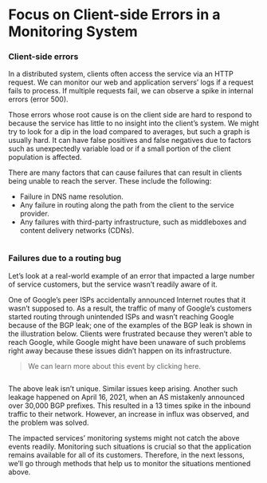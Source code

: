 # Focus on Client-side Errors in a Monitoring System

### Client-side errors <a href="#client-side-errors-0" id="client-side-errors-0"></a>

In a distributed system, clients often access the service via an HTTP request. We can monitor our web and application servers’ logs if a request fails to process. If multiple requests fail, we can observe a spike in internal errors (error 500).

Those errors whose root cause is on the client side are hard to respond to because the service has little to no insight into the client’s system. We might try to look for a dip in the load compared to averages, but such a graph is usually hard. It can have false positives and false negatives due to factors such as unexpectedly variable load or if a small portion of the client population is affected.

There are many factors that can cause failures that can result in clients being unable to reach the server. These include the following:

* Failure in DNS name resolution.
* Any failure in routing along the path from the client to the service provider.
* Any failures with third-party infrastructure, such as middleboxes and content delivery networks (CDNs).

<figure><img src="https://kuweiguge.github.io/Grokking-Modern-System-Design-Interview-Gitbook/assets/Screenshot 2023-09-03 at 12.20.50 AM.png" alt=""><figcaption></figcaption></figure>

### Failures due to a routing bug <a href="#failures-due-to-a-routing-bug-0" id="failures-due-to-a-routing-bug-0"></a>

Let’s look at a real-world example of an error that impacted a large number of service customers, but the service wasn’t readily aware of it.

One of Google’s peer ISPs accidentally announced Internet routes that it wasn’t supposed to. As a result, the traffic of many of Google’s customers started routing through unintended ISPs and wasn’t reaching Google because of the BGP leak; one of the examples of the BGP leak is shown in the illustration below. Clients were frustrated because they weren’t able to reach Google, while Google might have been unaware of such problems right away because these issues didn’t happen on its infrastructure.

> We can learn more about this event by clicking here.

<figure><img src="https://kuweiguge.github.io/Grokking-Modern-System-Design-Interview-Gitbook/assets/Screenshot 2023-09-03 at 12.21.10 AM.png" alt=""><figcaption></figcaption></figure>

The above leak isn’t unique. Similar issues keep arising. Another such leakage happened on April 16, 2021, when an AS mistakenly announced over 30,000 BGP prefixes. This resulted in a 13 times spike in the inbound traffic to their network. However, an increase in influx was observed, and the problem was solved.

The impacted services’ monitoring systems might not catch the above events readily. Monitoring such situations is crucial so that the application remains available for all of its customers. Therefore, in the next lessons, we’ll go through methods that help us to monitor the situations mentioned above.

